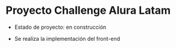 <h1>Proyecto Challenge  Alura Latam</h1>

- Estado de proyecto: en construcción 

- Se realiza la implementación del front-end

